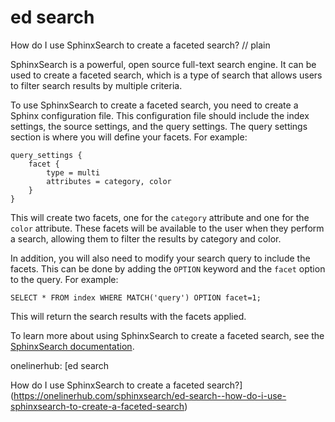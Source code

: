 # ed search

How do I use SphinxSearch to create a faceted search?
// plain

SphinxSearch is a powerful, open source full-text search engine. It can be used to create a faceted search, which is a type of search that allows users to filter search results by multiple criteria.

To use SphinxSearch to create a faceted search, you need to create a Sphinx configuration file. This configuration file should include the index settings, the source settings, and the query settings. The query settings section is where you will define your facets. For example:

```
query_settings {
    facet {
        type = multi
        attributes = category, color
    }
}
```

This will create two facets, one for the `category` attribute and one for the `color` attribute. These facets will be available to the user when they perform a search, allowing them to filter the results by category and color.

In addition, you will also need to modify your search query to include the facets. This can be done by adding the `OPTION` keyword and the `facet` option to the query. For example:

```
SELECT * FROM index WHERE MATCH('query') OPTION facet=1;
```

This will return the search results with the facets applied.

To learn more about using SphinxSearch to create a faceted search, see the [SphinxSearch documentation](https://sphinxsearch.com/docs/current.html).

onelinerhub: [ed search

How do I use SphinxSearch to create a faceted search?](https://onelinerhub.com/sphinxsearch/ed-search--how-do-i-use-sphinxsearch-to-create-a-faceted-search)